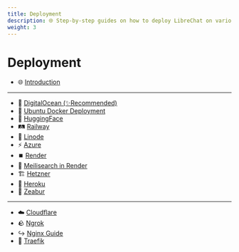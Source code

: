 ```yaml
---
title: Deployment
description: 🌐 Step-by-step guides on how to deploy LibreChat on various cloud platforms.
weight: 3
---
```


# Deployment

- 🌐 [Introduction](./introduction.md)

---

- 🌊 [DigitalOcean (✨Recommended)](./digitalocean.md)
- 🐳 [Ubuntu Docker Deployment](./docker_ubuntu_deploy.md)
- 🤗 [HuggingFace](./huggingface.md)
- 🛤️ [Railway](./railway.md)
- 🐧 [Linode](./linode.md)
- ⚡ [Azure](./azure-terraform.md)
- ⏹️ [Render](./render.md)
- 🔎 [Meilisearch in Render](./meilisearch_in_render.md)
- 🏗️ [Hetzner](./hetzner_ubuntu.md)
- 🌈 [Heroku](./heroku.md)
- 🦓 [Zeabur](./zeabur.md)

---

- ☁️ [Cloudflare](./cloudflare.md)
- 🪨 [Ngrok](./ngrok.md)
- ↪️ [Nginx Guide](./nginx.md)
- 🚦 [Traefik](./traefik.md)